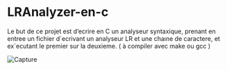 # LRAnalyzer-en-c
Le but de ce projet est d’ecrire en C un analyseur syntaxique, prenant en entree un fichier d´ecrivant un
analyseur LR et une chaıne de caractere, et ex´ecutant le premier sur la deuxieme. ( à compiler avec make ou gcc )

![Capture](https://user-images.githubusercontent.com/73532355/147969693-a9fc3db8-4c87-4ac6-a742-fe0321aad630.JPG)
